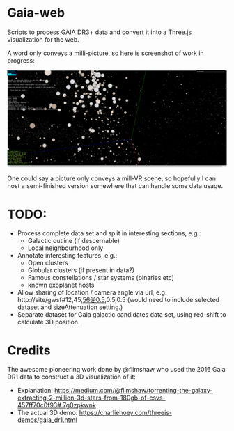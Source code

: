# Gaia-web

Scripts to process GAIA DR3+ data and convert it into a Three.js visualization for the web.

A word only conveys a milli-picture, so here is screenshot of work in progress:

![Gaia Web @ Hyades open cluster](GAIA-Web_3D_Starfield_v0.1.png)

One could say a picture only conveys a mill-VR scene, so hopefully I can host a semi-finished version somewhere that can handle some data usage.

# TODO:

- Process complete data set and split in interesting sections, e.g.:
  - Galactic outline (if descernable)
  - Local neighbourhood only
- Annotate interesting features, e.g.:
  - Open clusters
  - Globular clusters (if present in data?)
  - Famous constellations / star systems (binaries etc)
  - known exoplanet hosts
- Allow sharing of location / camera angle via url, e.g. http://site/gwsf#12,45,56@0.5,0.5,0.5 (would need to include selected dataset and sizeAttenuation setting.)
- Separate dataset for Gaia galactic candidates data set, using red-shift to calculate 3D position.

# Credits

The awesome pioneering work done by @flimshaw who used the 2016 Gaia DR1 data to construct a 3D visualization of it:
- Explanation: https://medium.com/@flimshaw/torrenting-the-galaxy-extracting-2-million-3d-stars-from-180gb-of-csvs-457ff70c0f93#.7g0zpkwnk
- The actual 3D demo: https://charliehoey.com/threejs-demos/gaia_dr1.html